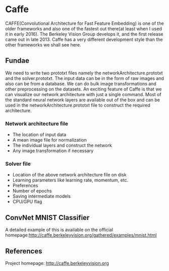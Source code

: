# Caffe

CAFFE(Convolutional Architecture for Fast Feature Embedding) is one of the older frameworks and also one of the fastest out there(at least when I used it in early 2016). The Berkeley Vision Group develops it, and the first release came out in late 2013. Caffe has a very different development style than the other frameworks we shall see here.


## Fundae
We need to write two prototxt files namely the networkArchitecture.prototxt and the solver.prototxt. The input data can be in the form of raw images and also can be from a database. We can do bulk image transformations and other preprocessing on the datasets. An exciting feature of Caffe is that we can visualize our network architecture with just a single command. Most of the standard neural network layers are available out of the box and can be used in the networkArchitecture.prototxt file to construct the required architecture.

### Network architecture file
- The location of input data
- A mean image file for normalization
- The individual layers and construct the network
- Any image transformation if necessary

### Solver file
- Location of the above network architecture file on disk
- Learning parameters like learning rate, momentum, etc.
- Preferences
- Number of epochs
- Saving intermediate models
- CPU/GPU flag


## ConvNet MNIST Classifier
A detailed example of this is available on the official homepage:http://caffe.berkeleyvision.org/gathered/examples/mnist.html


## References
Project homepage: http://caffe.berkeleyvision.org
